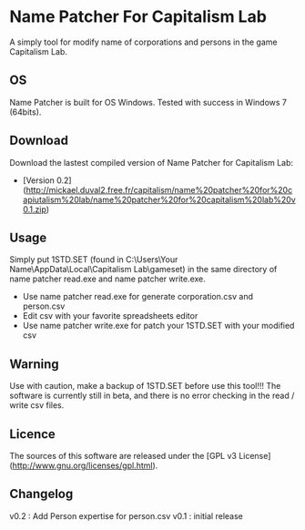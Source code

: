 Name Patcher For Capitalism Lab
===============================

A simply tool for modify name of corporations and persons in the game Capitalism Lab.


OS
--------
Name Patcher is built for OS Windows. Tested with success in Windows 7 (64bits).


Download
--------
Download the lastest compiled version of Name Patcher for Capitalism Lab:
- [Version 0.2] (http://mickael.duval2.free.fr/capitalism/name%20patcher%20for%20capiutalism%20lab/name%20patcher%20for%20capitalism%20lab%20v0.1.zip)

Usage
-----
Simply put 1STD.SET (found in C:\Users\Your Name\AppData\Local\Capitalism Lab\gameset) in the same directory of name patcher read.exe and name patcher write.exe.
- Use name patcher read.exe for generate corporation.csv and person.csv
- Edit csv with your favorite spreadsheets editor
- Use name patcher write.exe for patch your 1STD.SET with your modified csv

Warning
-------
Use with caution, make a backup of 1STD.SET before use this tool!!! The software is currently still in beta, and there is no error checking in the read / write csv files.


Licence
-------
The sources of this software are released under the [GPL v3 License] (http://www.gnu.org/licenses/gpl.html).


Changelog
---------
v0.2 : Add Person expertise for person.csv
v0.1 : initial release
